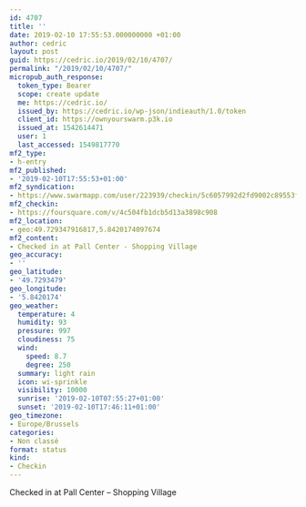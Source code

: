 ```yaml
---
id: 4707
title: ''
date: 2019-02-10 17:55:53.000000000 +01:00
author: cedric
layout: post
guid: https://cedric.io/2019/02/10/4707/
permalink: "/2019/02/10/4707/"
micropub_auth_response:
  token_type: Bearer
  scope: create update
  me: https://cedric.io/
  issued_by: https://cedric.io/wp-json/indieauth/1.0/token
  client_id: https://ownyourswarm.p3k.io
  issued_at: 1542614471
  user: 1
  last_accessed: 1549817770
mf2_type:
- h-entry
mf2_published:
- '2019-02-10T17:55:53+01:00'
mf2_syndication:
- https://www.swarmapp.com/user/223939/checkin/5c6057992d2fd9002c89553f
mf2_checkin:
- https://foursquare.com/v/4c504fb1dcb5d13a3898c908
mf2_location:
- geo:49.729347916817,5.8420174097674
mf2_content:
- Checked in at Pall Center - Shopping Village
geo_accuracy:
- ''
geo_latitude:
- '49.7293479'
geo_longitude:
- '5.8420174'
geo_weather:
  temperature: 4
  humidity: 93
  pressure: 997
  cloudiness: 75
  wind:
    speed: 8.7
    degree: 250
  summary: light rain
  icon: wi-sprinkle
  visibility: 10000
  sunrise: '2019-02-10T07:55:27+01:00'
  sunset: '2019-02-10T17:46:11+01:00'
geo_timezone:
- Europe/Brussels
categories:
- Non classé
format: status
kind:
- Checkin
---
```

Checked in at Pall Center &#8211; Shopping Village